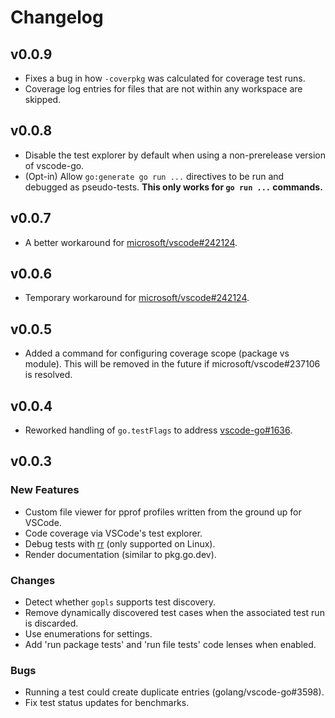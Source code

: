# Changelog

## v0.0.9

- Fixes a bug in how `-coverpkg` was calculated for coverage test runs.
- Coverage log entries for files that are not within any workspace are skipped.

## v0.0.8

- Disable the test explorer by default when using a non-prerelease version of
  vscode-go.
- (Opt-in) Allow `go:generate go run ...` directives to be run and debugged as
  pseudo-tests. **This only works for `go run ...` commands.**

## v0.0.7

- A better workaround for [microsoft/vscode#242124][vsc-242124].

## v0.0.6

- Temporary workaround for [microsoft/vscode#242124][vsc-242124].

[vsc-242124]: https://github.com/microsoft/vscode/issues/242124

## v0.0.5

- Added a command for configuring coverage scope (package vs module). This will
  be removed in the future if microsoft/vscode#237106 is resolved.

## v0.0.4

- Reworked handling of `go.testFlags` to address [vscode-go#1636][vscgo-1636].

[vscgo-1636]: https://github.com/golang/vscode-go/issues/1636

## v0.0.3

### New Features

- Custom file viewer for pprof profiles written from the ground up for VSCode.
- Code coverage via VSCode's test explorer.
- Debug tests with [rr](https://rr-project.org/) (only supported on Linux).
- Render documentation (similar to pkg.go.dev).

### Changes

- Detect whether `gopls` supports test discovery.
- Remove dynamically discovered test cases when the associated test run is
  discarded.
- Use enumerations for settings.
- Add 'run package tests' and 'run file tests' code lenses when enabled.

### Bugs

- Running a test could create duplicate entries (golang/vscode-go#3598).
- Fix test status updates for benchmarks.